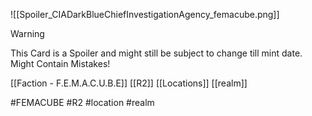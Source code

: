 ![[Spoiler_CIADarkBlueChiefInvestigationAgency_femacube.png]]


> [!warning] 
> This Card is a Spoiler and might still be subject to change till mint date. 
> Might Contain Mistakes!


[[Faction - F.E.M.A.C.U.B.E]]
[[R2]]
[[Locations]]
[[realm]]

#FEMACUBE #R2 #location #realm 